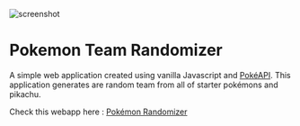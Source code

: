 ![screenshot](https://raw.githubusercontent.com/abaddon431/pokemon-randomizer/master/imagse/sample.png)
#
# Pokemon Team Randomizer

A simple web application created using vanilla Javascript and [PokéAPI](https://pokeapi.co/). This application generates are random team from all of starter pokémons and pikachu.

Check this webapp here : [Pokémon Randomizer](https://abaddon431.github.io/pokemon-randomizer/index.html)
